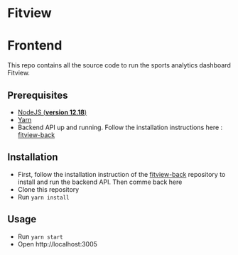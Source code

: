 # Fitview

# Frontend

This repo contains all the source code to run the sports analytics dashboard Fitview.

## Prerequisites

-   [NodeJS (**version 12.18**)](https://nodejs.org/en/)
-   [Yarn](https://yarnpkg.com/)
-   Backend API up and running. Follow the installation instructions here : [fitview-back](https://github.com/LaurentHrt/fitview-back)

## Installation

-   First, follow the installation instruction of the [fitview-back](https://github.com/LaurentHrt/fitview-back) repository to install and run the backend API. Then comme back here
-   Clone this repository
-   Run `yarn install`

## Usage

-   Run `yarn start`
-   Open http://localhost:3005
